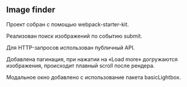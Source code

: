 ## Image finder

Проект собран с помощью webpack-starter-kit.

Реализован поиск изображений по событию submit.

Для HTTP-запросов использован публичный API.

Добавлена пагинация, при нажатии на «Load more» догружаются изображения,
происходит плавный scroll после рендера.

Модальное окно добавлено с использование пакета basicLightbox.
